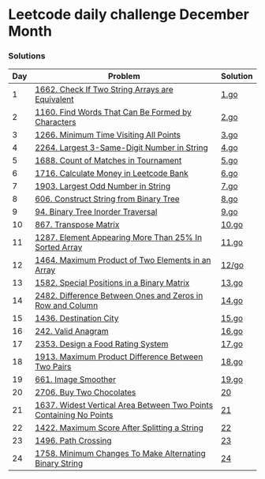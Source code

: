 # Leetcode daily challenge December Month

### Solutions

| Day | Problem | Solution |
| --- | ------- | -------- |
| 1 | [1662. Check If Two String Arrays are Equivalent](https://leetcode.com/problems/check-if-two-string-arrays-are-equivalent/description/) | [1.go](./1.go) |
| 2 | [1160. Find Words That Can Be Formed by Characters](https://leetcode.com/problems/find-words-that-can-be-formed-by-characters/description) | [2.go](./2.go) |
| 3 | [1266. Minimum Time Visiting All Points](https://leetcode.com/problems/minimum-time-visiting-all-points/description) | [3.go](./3.go) |
| 4 | [2264. Largest 3-Same-Digit Number in String](https://leetcode.com/problems/largest-3-same-digit-number-in-string/description) | [4.go](./4.go) |
| 5 | [1688. Count of Matches in Tournament](https://leetcode.com/problems/count-of-matches-in-tournament/description) | [5.go](./5.go) |
| 6 | [1716. Calculate Money in Leetcode Bank](https://leetcode.com/problems/calculate-money-in-leetcode-bank/description) | [6.go](./6.go) |
| 7 | [1903. Largest Odd Number in String](https://leetcode.com/problems/largest-odd-number-in-string/description) | [7.go](./7.go) |
| 8 | [606. Construct String from Binary Tree](https://leetcode.com/problems/construct-string-from-binary-tree/description) | [8.go](./8.go) |
| 9 | [94. Binary Tree Inorder Traversal](https://leetcode.com/problems/binary-tree-inorder-traversal/description) | [9.go](./9.go) |
| 10 | [867. Transpose Matrix](https://leetcode.com/problems/transpose-matrix/description) | [10.go](./10.go) |
| 11 | [1287. Element Appearing More Than 25% In Sorted Array](https://leetcode.com/problems/element-appearing-more-than-25-in-sorted-array/description) | [11.go](./11.go) |
| 12 | [1464. Maximum Product of Two Elements in an Array](https://leetcode.com/problems/maximum-product-of-two-elements-in-an-array/description) | [12/go](./12.go) |
| 13 | [1582. Special Positions in a Binary Matrix](https://leetcode.com/problems/special-positions-in-a-binary-matrix/description) | [13.go](./13.go) |
| 14 | [2482. Difference Between Ones and Zeros in Row and Column](https://leetcode.com/problems/difference-between-ones-and-zeros-in-row-and-column/description) | [14.go](./14.go) |
| 15 | [1436. Destination City](https://leetcode.com/problems/destination-city/description/) | [15.go](./15.go) |
| 16 | [242. Valid Anagram](https://leetcode.com/problems/valid-anagram/description) | [16.go](./16.go) |
| 17 | [2353. Design a Food Rating System](https://leetcode.com/problems/design-a-food-rating-system/description) | [17.go](./17.go) |
| 18 | [1913. Maximum Product Difference Between Two Pairs](https://leetcode.com/problems/maximum-product-difference-between-two-pairs/description) | [18.go](./18.go) |
| 19 | [661. Image Smoother](https://leetcode.com/problems/image-smoother/description) | [19.go](./19.go) |
| 20 | [2706. Buy Two Chocolates](https://leetcode.com/problems/buy-two-chocolates/description) | [20](./20.go) |
| 21 | [1637. Widest Vertical Area Between Two Points Containing No Points](https://leetcode.com/problems/widest-vertical-area-between-two-points-containing-no-points/description) | [21](./21.go) |
| 22 | [1422. Maximum Score After Splitting a String](https://leetcode.com/problems/maximum-score-after-splitting-a-string/description) | [22](./22.go) |
| 23 | [1496. Path Crossing](https://leetcode.com/problems/path-crossing/description) | [23](./23.go) |
| 24 | [1758. Minimum Changes To Make Alternating Binary String](https://leetcode.com/problems/minimum-changes-to-make-alternating-binary-string/description) | [24](./24.go) |